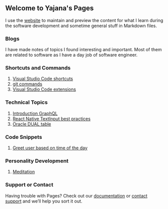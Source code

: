 ## Welcome to Yajana's Pages

I use the [website](https://github.com/YajanaRao/yajanarao.github.io/edit/master/README.md) to maintain and preview the content for what I learn during the software development and sometime general stuff in Markdown files.

### Blogs

I have made notes of topics I found interesting and important. Most of them are related to software as I have a day job of software engineer.

### Shortcuts and Commands

1. [Visual Studio Code shortcuts](/vscode-shortcuts.md)
2. [git commands](/git-commands.md)
3. [Visual Studio Code extensions](/vscode-extensions.md)

### Technical Topics

1. [Introduction GraphQL](/graphql-introduction.md)
2. [React Native TextInput best practices](/best-practices-while-using-textinput.md)
3. [Oracle DUAL table](/dual-table.md)

### Code Snippets

1. [Greet user based on time of the day](/time-based-greeting.md)

### Personality Development

1. [Meditation](/guide-to-meditation.md)

### Support or Contact

Having trouble with Pages? Check out our [documentation](https://help.github.com/categories/github-pages-basics/) or [contact support](https://github.com/contact) and we’ll help you sort it out.
